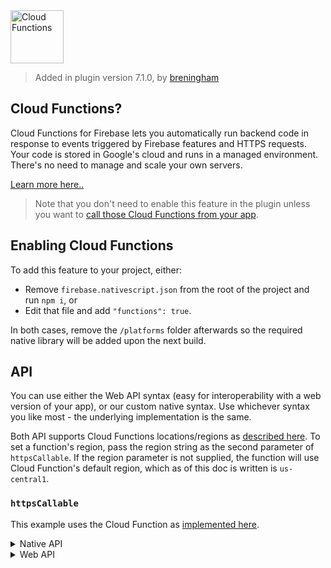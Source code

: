 <img src="https://raw.githubusercontent.com/EddyVerbruggen/nativescript-plugin-firebase/master/docs/images/features/functions.png" height="85px" alt="Cloud Functions"/>

> Added in plugin version 7.1.0, by [breningham](https://github.com/breningham)

## Cloud Functions?
Cloud Functions for Firebase lets you automatically run backend code in response to events triggered by Firebase features and HTTPS requests.
Your code is stored in Google's cloud and runs in a managed environment. There's no need to manage and scale your own servers.

[Learn more here..](https://firebase.google.com/docs/functions/)

> Note that you don't need to enable this feature in the plugin unless you want to [call those Cloud Functions from your app](https://firebase.google.com/docs/functions/callable).

## Enabling Cloud Functions
To add this feature to your project, either:

* Remove `firebase.nativescript.json` from the root of the project and run `npm i`, or
* Edit that file and add `"functions": true`.

In both cases, remove the `/platforms` folder afterwards so the required native library will be added upon the next build. 


## API
You can use either the Web API syntax (easy for interoperability with a web version of your app), or our custom native syntax.
Use whichever syntax you like most - the underlying implementation is the same.

Both API supports Cloud Functions locations/regions as [described here](https://firebase.google.com/docs/functions/locations).
To set a function's region, pass the region string as the second parameter of `httpsCallable`. 
If the region parameter is not supplied, the function will use Cloud Function's default region, which as of this doc is written is `us-central1`.

### `httpsCallable`
This example uses the Cloud Function as [implemented here](https://github.com/EddyVerbruggen/nativescript-plugin-firebase/blob/ff95c77c7b09acf66654f53c52e8ae0c8d7b1c78/demo/firebasefunctions/functions/src/index.ts#L15-L19).

<details>
 <summary>Native API</summary>

```typescript
import * as firebase from "nativescript-plugin-firebase";

const fn = firebase.functions.httpsCallable("helloName");

// example of specifying the function's region
// defaults to `us-central1` if not specified
// const fn = firebase.functions.httpsCallable("helloName", "us-central1");

fn("Nativescript-Plugin-Firebase!")
    .then((dataCue: any) => console.log("Callable Function Result: " + dataCue.message))
    .catch((errorMessage: string) => console.log("Callable Function Error: " + errorMessage));
```
</details>

<details>
 <summary>Web API</summary>

```typescript
const firebaseWebApi = require("nativescript-plugin-firebase/app"); // mind the /app!

const fn = firebaseWebApi.functions().httpsCallable("helloName");

// example of specifying the function's region
// defaults to `us-central1` if not specified
// const fn = firebaseWebApi.functions().httpsCallable("helloName", "us-central1");

fn("Nativescript-Plugin-Firebase!")
    .then((dataCue: any) => console.log("Callable Function Result: " + dataCue.message))
    .catch((errorMessage: string) => console.log("Callable Function Error: " + errorMessage));
```
</details>
